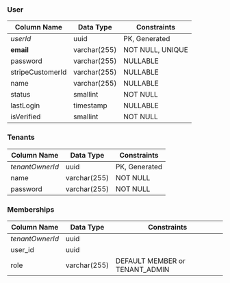 ### User

| Column Name      | Data Type    | Constraints      |
| ---------------- | ------------ | ---------------- |
| *userId*         | uuid         | PK, Generated    |
| **email**        | varchar(255) | NOT NULL, UNIQUE |
| password         | varchar(255) | NULLABLE         |
| stripeCustomerId | varchar(255) | NULLABLE         |
| name             | varchar(255) | NULLABLE         |
| status           | smallint     | NOT NULL         |
| lastLogin        | timestamp    | NULLABLE         |
| isVerified       | smallint     | NOT NULL         |
### Tenants

| Column Name     | Data Type    | Constraints   |
| --------------- | ------------ | ------------- |
| *tenantOwnerId* | uuid         | PK, Generated |
| name            | varchar(255) | NOT NULL      |
| password        | varchar(255) | NOT NULL      |

### Memberships

| Column Name     | Data Type    | Constraints                    |
| --------------- | ------------ | ------------------------------ |
| *tenantOwnerId* | uuid         |                                |
| user_id         | uuid         |                                |
| role            | varchar(255) | DEFAULT MEMBER or TENANT_ADMIN |


